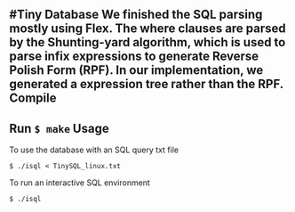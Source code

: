 #Tiny Database
We finished the SQL parsing mostly using Flex. The where clauses are parsed by the Shunting-yard algorithm, which is used to parse infix expressions to generate Reverse Polish Form (RPF). In our implementation, we generated a expression tree rather than the RPF.
Compile
------
Run `$ make`
Usage
------
To use the database with an SQL query txt file

`$ ./isql < TinySQL_linux.txt`

To run an interactive SQL environment

`$ ./isql`


